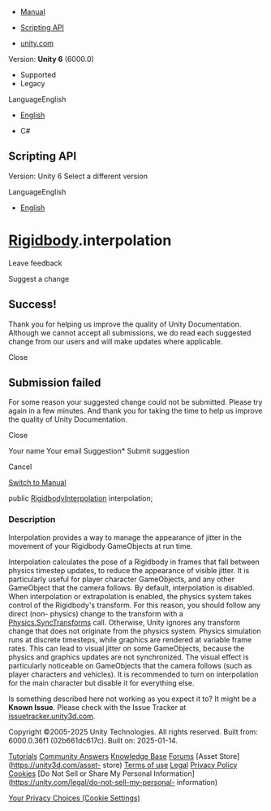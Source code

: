 [ ]()

  * [Manual](../Manual/index.html)
  * [Scripting API](../ScriptReference/index.html)

  * [unity.com](https://unity.com/)

Version: **Unity 6** (6000.0)

  * Supported
  * Legacy

LanguageEnglish

  * [English]()

  * C#

[ ](https://docs.unity3d.com)

## Scripting API

Version: Unity 6 Select a different version

LanguageEnglish

  * [English]()

#  [Rigidbody](Rigidbody.html).interpolation

Leave feedback

Suggest a change

## Success!

Thank you for helping us improve the quality of Unity Documentation. Although
we cannot accept all submissions, we do read each suggested change from our
users and will make updates where applicable.

Close

## Submission failed

For some reason your suggested change could not be submitted. Please <a>try
again</a> in a few minutes. And thank you for taking the time to help us
improve the quality of Unity Documentation.

Close

Your name Your email Suggestion* Submit suggestion

Cancel

[Switch to Manual](../Manual/class-Rigidbody.html "Go to Rigidbody Component
in the Manual")

public [RigidbodyInterpolation](RigidbodyInterpolation.html) interpolation;

### Description

Interpolation provides a way to manage the appearance of jitter in the
movement of your Rigidbody GameObjects at run time.

Interpolation calculates the pose of a Rigidbody in frames that fall between
physics timestep updates, to reduce the appearance of visible jitter. It is
particularly useful for player character GameObjects, and any other GameObject
that the camera follows. By default, interpolation is disabled. When
interpolation or extrapolation is enabled, the physics system takes control of
the Rigidbody's transform. For this reason, you should follow any direct (non-
physics) change to the transform with a
[Physics.SyncTransforms](Physics.SyncTransforms.html) call. Otherwise, Unity
ignores any transform change that does not originate from the physics system.
Physics simulation runs at discrete timesteps, while graphics are rendered at
variable frame rates. This can lead to visual jitter on some GameObjects,
because the physics and graphics updates are not synchronized. The visual
effect is particularly noticeable on GameObjects that the camera follows (such
as player characters and vehicles). It is recommended to turn on interpolation
for the main character but disable it for everything else.

Is something described here not working as you expect it to? It might be a
**Known Issue**. Please check with the Issue Tracker at
[issuetracker.unity3d.com](https://issuetracker.unity3d.com).

Copyright ©2005-2025 Unity Technologies. All rights reserved. Built from:
6000.0.36f1 (02b661dc617c). Built on: 2025-01-14.

[Tutorials](https://unity3d.com/learn) [Community
Answers](https://answers.unity3d.com) [Knowledge
Base](https://support.unity3d.com/hc/en-us)
[Forums](https://forum.unity3d.com) [Asset Store](https://unity3d.com/asset-
store) [Terms of use](https://docs.unity3d.com/Manual/TermsOfUse.html)
[Legal](https://unity.com/legal) [Privacy
Policy](https://unity.com/legal/privacy-policy)
[Cookies](https://unity.com/legal/cookie-policy) [Do Not Sell or Share My
Personal Information](https://unity.com/legal/do-not-sell-my-personal-
information)

[Your Privacy Choices (Cookie Settings)](javascript:void\(0\);)

